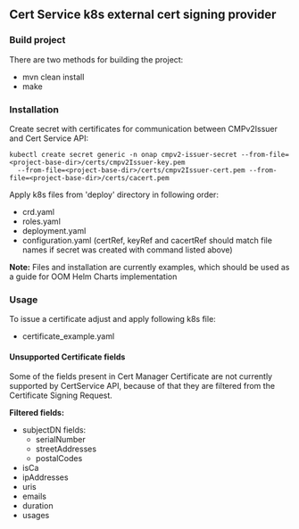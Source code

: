 ## Cert Service k8s external cert signing provider

### Build project

There are two methods for building the project:
    
 - mvn clean install
 - make

### Installation

Create secret with certificates for communication between CMPv2Issuer and Cert Service API:
```
kubectl create secret generic -n onap cmpv2-issuer-secret --from-file=<project-base-dir>/certs/cmpv2Issuer-key.pem
  --from-file=<project-base-dir>/certs/cmpv2Issuer-cert.pem --from-file=<project-base-dir>/certs/cacert.pem
```

Apply k8s files from 'deploy' directory in following order:
 
 - crd.yaml
 - roles.yaml
 - deployment.yaml
 - configuration.yaml (certRef, keyRef and cacertRef should match file names if secret was created with command listed 
 above)

**Note:** Files and installation are currently examples, which should be used as a guide for OOM Helm Charts implementation  

### Usage

To issue a certificate adjust and apply following k8s file:
 
 - certificate_example.yaml
 
#### Unsupported Certificate fields

Some of the fields present in Cert Manager Certificate are not currently supported by CertService API, because of that they are
filtered from the Certificate Signing Request.

**Filtered fields:**
 - subjectDN fields:
   - serialNumber
   - streetAddresses
   - postalCodes
 - isCa
 - ipAddresses
 - uris
 - emails
 - duration
 - usages
 
